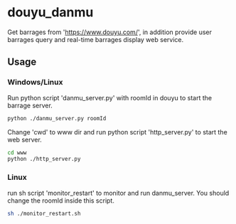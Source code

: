 # douyu_danmu
Get barrages from 'https://www.douyu.com/', in addition provide user barrages query and real-time barrages display web service. 

## Usage
### Windows/Linux
Run python script 'danmu_server.py' with roomId in douyu to start the barrage server.
```sh
python ./danmu_server.py roomId
```
Change 'cwd' to www dir and run python script 'http_server.py' to start the web server.
```sh
cd www
python ./http_server.py
```
### Linux
run sh script 'monitor_restart' to monitor and run danmu_server. You should change the roomId inside this script.
```sh
sh ./monitor_restart.sh
```
